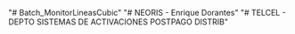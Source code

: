 "# Batch_MonitorLineasCubic" 
"# NEORIS - Enrique Dorantes" 
"# TELCEL - DEPTO SISTEMAS DE ACTIVACIONES POSTPAGO DISTRIB" 
